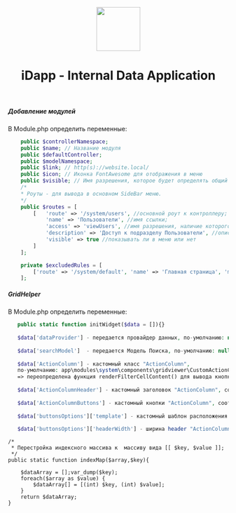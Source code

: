 <p align="center">
    <a href="https://github.com/glowfisch8lan" target="_blank">
        <img src="https://avatars3.githubusercontent.com/u/76803288" height="100px">
    </a>
    <h1 align="center">iDapp - Internal Data Application</h1>
    <br>
</p>

<h5>Добавление модулей</h5>
В Module.php определить переменные:

```php
    public $controllerNamespace;
    public $name; // Название модуля
    public $defaultController; 
    public $modelNamespace;
    public $link; // http(s)://website.local/
    public $icon; // Иконка FontAwesome для отображения в меню
    public $visible; // Имя разрешения, которое будет определять общий доступ к модулю
    /*
    * Роуты - для вывода в основном SideBar меню.
    */
    public $routes = [
        [   'route' => '/system/users', //основной роут к контроллеру;
            'name' => 'Пользователи', //имя ссылки;
            'access' => 'viewUsers', //имя разрешения, наличие которого требуется для отображения пункта меню
            'description' => 'Доступ к подразделу Пользователи', //описание разрешения
            'visible' => true //показывать ли в меню или нет
        ]
    ];

    private $excludedRules = [
        ['route' => '/system/default', 'name' => 'Главная страница', 'module' => 'system'] //роут, который не учитывать, при построении меню;
    ];
```

<h5>GridHelper</h5>
В Module.php определить переменные:

```php
   public static function initWidget($data = []){}
   
   $data['dataProvider'] - передается провайдер данных, по-умолчанию: null;
   
   $data['searchModel']  - передается Модель Поиска, по-умолчанию: null;
   
   $data['ActionColumn'] - кастомный класс "ActionColumn", 
   по-умолчанию: app\modules\system\components\gridviewer\CustomActionColumns;
   => переопределена функция renderFilterCellContent() для вывода кнопки добавить в строку Фильтрации, для лучшего UI;
   
   $data['ActionColumnHeader'] - кастомный заголовок "ActionColumn", соответствует полю "header":
   
   $data['ActionColumnButtons'] - кастомный кнопки "ActionColumn", соответствует полю "buttons";
   
   $data['buttonsOptions']['template'] - кастомный шаблон расположения кнопок "ActionColumn", соответствует полю "template";
   
   $data['buttonsOptions']['headerWidth'] - ширина header "ActionColumn", по-умолчанию: 150; 
```






    /*
     * Перестройка индексного массива к  массиву вида [[ $key, $value ]];
     */
    public static function indexMap($array,$key){

        $dataArray = [];var_dump($key);
        foreach($array as $value) {
            $dataArray[] = [(int) $key, (int) $value];
        }
        return $dataArray;
    }
